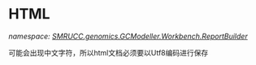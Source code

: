 ﻿# HTML
_namespace: [SMRUCC.genomics.GCModeller.Workbench.ReportBuilder](./index.md)_

可能会出现中文字符，所以html文档必须要以Utf8编码进行保存




